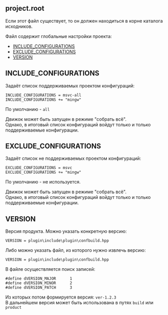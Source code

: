 ﻿
project.root  
------------

Если этот файл существует, 
то он должен находиться в корне каталога исходников.  


Файл содержит глобальные настройки проекта:  
- [INCLUDE_CONFIGURATIONS](#INCLUDE_CONFIGURATIONS "список поддерживаемых конфигураций")  
- [EXCLUDE_CONFIGURATIONS](#EXCLUDE_CONFIGURATIONS "список неподдерживаемых конфигураций")  
- [VERSION](#VERSION "версия продукта")  

## INCLUDE_CONFIGURATIONS
Задаёт список поддерживаемых проектом конфигураций:
```
INCLUDE_CONFIGURATIONS = msvc-all
INCLUDE_CONFIGURATIONS += "mingw"
```
По умолчанию - `all`

Движок может быть запущен в режиме "собрать всё".  
Однако, в итоговый список конфигураций войдут только и только поддерживаемые конфигурации.  

## EXCLUDE_CONFIGURATIONS
Задаёт список не поддерживаемых проектом конфигураций:
```
EXCLUDE_CONFIGURATIONS = msvc
EXCLUDE_CONFIGURATIONS += "mingw"
```
По умолчанию - не используется.

Движок может быть запущен в режиме "собрать всё".  
Однако, в итоговый список конфигураций войдут только и только поддерживаемые конфигурации.  

## VERSION
Версия продукта.
Можно указать конкретную версию:
```
VERSION = plugin\include\plugin\confbuild.hpp
```
Либо можно указать файл, из которого нужно извлечь версию:
```
VERSION = plugin\include\plugin\confbuild.hpp
```

В файле осуществляется поиск записей:

```
#define dVERSION_MAJOR      1
#define dVERSION_MINOR      2
#define dVERSION_PATCH      3
```

Из которых потом формируется версия: `ver-1.2.3`  
В дальнейшем версия может быть использована в путях `build` или `product`  


